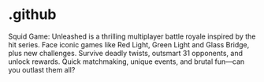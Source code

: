 # .github
Squid Game: Unleashed is a thrilling multiplayer battle royale inspired by the hit series. Face iconic games like Red Light, Green Light and Glass Bridge, plus new challenges. Survive deadly twists, outsmart 31 opponents, and unlock rewards. Quick matchmaking, unique events, and brutal fun—can you outlast them all?

